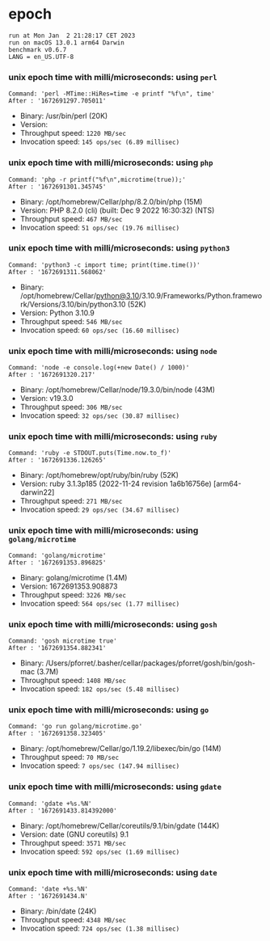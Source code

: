 # epoch
 
    run at Mon Jan  2 21:28:17 CET 2023
    run on macOS 13.0.1 arm64 Darwin
    benchmark v0.6.7
    LANG = en_US.UTF-8
 
### unix epoch time with milli/microseconds: using `perl`
```shell
Command: 'perl -MTime::HiRes=time -e printf "%f\n", time'
After : '1672691297.705011'
```
* Binary: /usr/bin/perl (20K)
* Version: 
* Throughput speed: `1220 MB/sec`
* Invocation speed: `145 ops/sec (6.89 millisec)`

### unix epoch time with milli/microseconds: using `php`
```shell
Command: 'php -r printf("%f\n",microtime(true));'
After : '1672691301.345745'
```
* Binary: /opt/homebrew/Cellar/php/8.2.0/bin/php (15M)
* Version: PHP 8.2.0 (cli) (built: Dec  9 2022 16:30:32) (NTS)
* Throughput speed: `467 MB/sec`
* Invocation speed: `51 ops/sec (19.76 millisec)`

### unix epoch time with milli/microseconds: using `python3`
```shell
Command: 'python3 -c import time; print(time.time())'
After : '1672691311.568062'
```
* Binary: /opt/homebrew/Cellar/python@3.10/3.10.9/Frameworks/Python.framework/Versions/3.10/bin/python3.10 (52K)
* Version: Python 3.10.9
* Throughput speed: `546 MB/sec`
* Invocation speed: `60 ops/sec (16.60 millisec)`

### unix epoch time with milli/microseconds: using `node`
```shell
Command: 'node -e console.log(+new Date() / 1000)'
After : '1672691320.217'
```
* Binary: /opt/homebrew/Cellar/node/19.3.0/bin/node (43M)
* Version: v19.3.0
* Throughput speed: `306 MB/sec`
* Invocation speed: `32 ops/sec (30.87 millisec)`

### unix epoch time with milli/microseconds: using `ruby`
```shell
Command: 'ruby -e STDOUT.puts(Time.now.to_f)'
After : '1672691336.126265'
```
* Binary: /opt/homebrew/opt/ruby/bin/ruby (52K)
* Version: ruby 3.1.3p185 (2022-11-24 revision 1a6b16756e) [arm64-darwin22]
* Throughput speed: `271 MB/sec`
* Invocation speed: `29 ops/sec (34.67 millisec)`

### unix epoch time with milli/microseconds: using `golang/microtime`
```shell
Command: 'golang/microtime'
After : '1672691353.896825'
```
* Binary: golang/microtime (1.4M)
* Version: 1672691353.908873
* Throughput speed: `3226 MB/sec`
* Invocation speed: `564 ops/sec (1.77 millisec)`

### unix epoch time with milli/microseconds: using `gosh`
```shell
Command: 'gosh microtime true'
After : '1672691354.882341'
```
* Binary: /Users/pforret/.basher/cellar/packages/pforret/gosh/bin/gosh-mac (3.7M)
* Throughput speed: `1408 MB/sec`
* Invocation speed: `182 ops/sec (5.48 millisec)`

### unix epoch time with milli/microseconds: using `go`
```shell
Command: 'go run golang/microtime.go'
After : '1672691358.323405'
```
* Binary: /opt/homebrew/Cellar/go/1.19.2/libexec/bin/go (14M)
* Throughput speed: `70 MB/sec`
* Invocation speed: `7 ops/sec (147.94 millisec)`

### unix epoch time with milli/microseconds: using `gdate`
```shell
Command: 'gdate +%s.%N'
After : '1672691433.814392000'
```
* Binary: /opt/homebrew/Cellar/coreutils/9.1/bin/gdate (144K)
* Version: date (GNU coreutils) 9.1
* Throughput speed: `3571 MB/sec`
* Invocation speed: `592 ops/sec (1.69 millisec)`

### unix epoch time with milli/microseconds: using `date`
```shell
Command: 'date +%s.%N'
After : '1672691434.N'
```
* Binary: /bin/date (24K)
* Throughput speed: `4348 MB/sec`
* Invocation speed: `724 ops/sec (1.38 millisec)`

